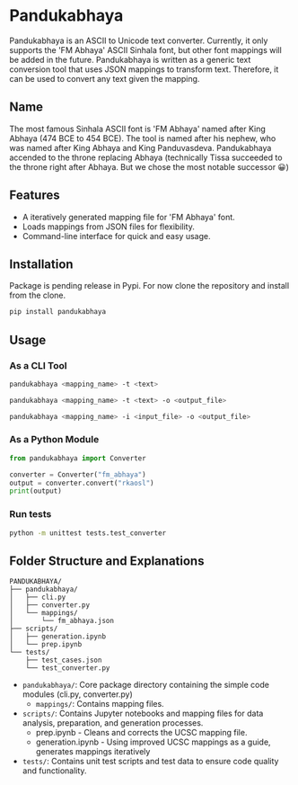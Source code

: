# Pandukabhaya

Pandukabhaya is an ASCII to Unicode text converter. Currently, it only supports the 'FM Abhaya' ASCII Sinhala font, but other font mappings will be added in the future. Pandukabhaya is written as a generic text conversion tool that uses JSON mappings to transform text. Therefore, it can be used to convert any text given the mapping.

## Name
The most famous Sinhala ASCII font is 'FM Abhaya' named after King Abhaya (474 BCE to 454 BCE). The tool is named after his nephew, who was named after King Abhaya and King Panduvasdeva. Pandukabhaya accended to the throne replacing Abhaya (technically Tissa succeeded to the throne right after Abhaya. But we chose the most notable successor 😀)

## Features

- A iteratively generated mapping file for 'FM Abhaya' font.
- Loads mappings from JSON files for flexibility.
- Command-line interface for quick and easy usage.

## Installation
Package is pending release in Pypi. For now clone the repository and install from the clone.
```bash
pip install pandukabhaya
```

## Usage

### As a CLI Tool
```bash
pandukabhaya <mapping_name> -t <text>
```
```bash
pandukabhaya <mapping_name> -t <text> -o <output_file>
```
```bash
pandukabhaya <mapping_name> -i <input_file> -o <output_file>
```

### As a Python Module
```python
from pandukabhaya import Converter

converter = Converter("fm_abhaya")
output = converter.convert("rkaosl")
print(output)
```
### Run tests
```bash
python -m unittest tests.test_converter
```

## Folder Structure and Explanations
```
PANDUKABHAYA/
├── pandukabhaya/
│   ├── cli.py
│   ├── converter.py
│   └── mappings/
│       └── fm_abhaya.json
├── scripts/
│   ├── generation.ipynb
│   └── prep.ipynb
└── tests/
    ├── test_cases.json
    └── test_converter.py
```

* `pandukabhaya/`: Core package directory containing the simple code modules (cli.py, converter.py)
    * `mappings/`: Contains mapping files.
* `scripts/`: Contains Jupyter notebooks and mapping files for data analysis, preparation, and generation processes.
    * prep.ipynb - Cleans and corrects the UCSC mapping file.
    * generation.ipynb - Using improved UCSC mappings as a guide, generates mappings iteratively
* `tests/`: Contains unit test scripts and test data to ensure code quality and functionality.